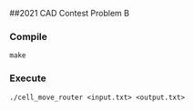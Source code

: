 ##2021 CAD Contest Problem B

### Compile
```make```

### Execute
```./cell_move_router <input.txt> <output.txt>```